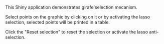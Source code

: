 This Shiny application demonstrates girafe'selection mecanism. 

Select points on the graphic by clicking on it or by activating the lasso selection, 
selected points will be printed in a table.

Click the "Reset selection" to reset the selection or activate the lasso anti-selection.

